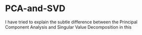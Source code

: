 # PCA-and-SVD
I have tried to explain the subtle difference between the Principal Component Analysis and Singular Value Decomposition in this 
